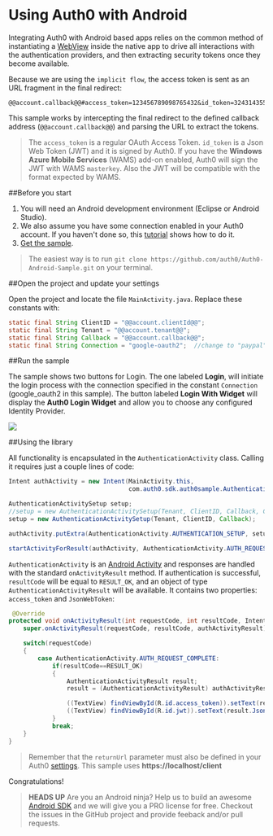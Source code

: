 # Using Auth0 with Android

Integrating Auth0 with Android based apps relies on the common method of instantiating a [WebView](http://developer.android.com/reference/android/webkit/WebView.html) inside the native app to drive all interactions with the authentication providers, and then extracting security tokens once they become available. 

Because we are using the `implicit flow`, the access token is sent as an URL fragment in the final redirect:

	@@account.callback@@#access_token=123456789098765432&id_token=324314355465564534314...

This sample works by intercepting the final redirect to the defined callback address (`@@account.callback@@`) and parsing the URL to extract the tokens.

> The `access_token` is a regular OAuth Access Token. `id_token` is a Json Web Token (JWT) and it is signed by Auth0. If you have the __Windows Azure Mobile Services__ (WAMS) add-on enabled, Auth0 will sign the JWT with WAMS `masterkey`. Also the JWT will be compatible with the format expected by WAMS.

##Before you start

1. You will need an Android development environment (Eclipse or Android Studio).
2. We also assume you have some connection enabled in your Auth0 account. If you haven't done so, this [tutorial](enable-simple-connection) shows how to do it.
3. [Get the sample](https://github.com/auth0/Auth0-Android-Sample).

> The easiest way is to run `git clone https://github.com/auth0/Auth0-Android-Sample.git` on your terminal.

##Open the project and update your settings

Open the project and locate the file `MainActivity.java`. Replace these constants with:

```java
static final String ClientID = "@@account.clientId@@";
static final String Tenant = "@@account.tenant@@";
static final String Callback = "@@account.callback@@";
static final String Connection = "google-oauth2";  //change to "paypal", "linkedin", etc
```
##Run the sample

The sample shows two buttons for Login. The one labeled __Login__, will initiate the login process with the connection specified in the constant `Connection` (google_oauth2 in this sample). The button labeled __Login With Widget__ will display the __Auth0 Login Widget__ and allow you to choose any configured Identity Provider.

![](img/android-tutorial.png)

##Using the library

All functionality is encapsulated in the `AuthenticationActivity` class. Calling it requires just a couple lines of code:

```java
Intent authActivity = new Intent(MainActivity.this,
                                 com.auth0.sdk.auth0sample.AuthenticationActivity.class);

AuthenticationActivitySetup setup;
//setup = new AuthenticationActivitySetup(Tenant, ClientID, Callback, Connection);
setup = new AuthenticationActivitySetup(Tenant, ClientID, Callback);

authActivity.putExtra(AuthenticationActivity.AUTHENTICATION_SETUP, setup);

startActivityForResult(authActivity, AuthenticationActivity.AUTH_REQUEST_COMPLETE);
```

`AuthenticationActivity` is an [Android Activity](http://developer.android.com/reference/android/app/Activity.html) and responses are handled with the standard `onActivityResult` method. If authentication is successful, `resultCode` will be equal to `RESULT_OK`, and an object of type `AuthenticationActivityResult` will be available. It contains two properties: `access_token` and `JsonWebToken`:

```java
 @Override
protected void onActivityResult(int requestCode, int resultCode, Intent authActivityResult) {
    super.onActivityResult(requestCode, resultCode, authActivityResult);

    switch(requestCode)
    {
        case AuthenticationActivity.AUTH_REQUEST_COMPLETE:
            if(resultCode==RESULT_OK)
            {
                AuthenticationActivityResult result;
                result = (AuthenticationActivityResult) authActivityResult.getSerializableExtra(AuthenticationActivity.AUTHENTICATION_RESULT);

                ((TextView) findViewById(R.id.access_token)).setText(result.accessToken);
                ((TextView) findViewById(R.id.jwt)).setText(result.JsonWebToken);
            }
            break;
    }
}
```

> Remember that the `returnUrl` parameter must also be defined in your Auth0 [settings](@@uiURL@@/#/settings). This sample uses __https://localhost/client__

Congratulations!

> __HEADS UP__ Are you an Android ninja? Help us to build an awesome [Android SDK](https://github.com/auth0/Auth0-Android) and we will give you a PRO license for free. Checkout the issues in the GitHub project and provide feeback and/or pull requests.
